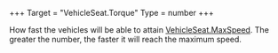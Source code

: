 +++
Target = "VehicleSeat.Torque"
Type = number
+++

How fast the vehicles will be able to attain [VehicleSeat.MaxSpeed](https://developer.roblox.com/api-reference/property/VehicleSeat/MaxSpeed). The greater the number, the faster it will reach the maximum speed.